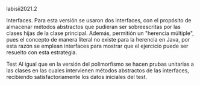 labisii2021.2

 Interfaces. 
 Para esta versión se usaron dos interfaces, con el propósito de almacenar métodos abstractos que pudieran ser sobreescritas por las clases hijas de la clase principal.
 Además, permitión un "herencia múltiple", pues el concepto de manera literal no existe para la herencia en Java, por esta razón se emplean interfaces para mostrar que el ejercicio puede ser resuelto con esta estrategia.

 Test
 Al igual que en la versión del polimorfismo se hacen prubas unitarias a las clases en las cuales intervienen métodos abstractos de las interfaces, recibiendo satisfactoriamente los datos iniciales del test.